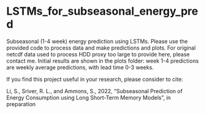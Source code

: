# LSTMs_for_subseasonal_energy_pred
Subseasonal (1-4 week) energy prediction using LSTMs. Please use the provided code to process data and make predictions and plots. For original netcdf data used to process HDD proxy too large to provide here, please contact me. Initial results are shown in the plots folder: week 1-4 predictions are weekly average predictions, with lead time 0-3 weeks. 

If you find this project useful in your research, please consider to cite:

Li, S., Sriver, R. L., and Ammons, S., 2022, “Subseasonal Prediction of Energy Consumption using Long Short-Term Memory Models”, in preparation
